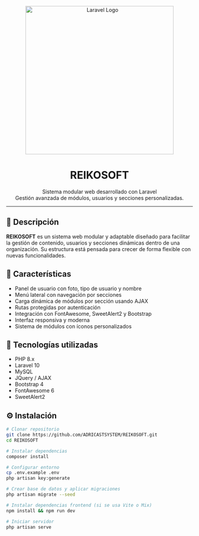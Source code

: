 <p align="center">
  <a href="https://laravel.com" target="_blank">
    <img src="https://raw.githubusercontent.com/laravel/art/master/logo-lockup/5%20SVG/2%20CMYK/1%20Full%20Color/laravel-logolockup-cmyk-red.svg" width="400" alt="Laravel Logo">
  </a>
</p>

<h1 align="center">REIKOSOFT</h1>

<p align="center">
  Sistema modular web desarrollado con Laravel<br>
  Gestión avanzada de módulos, usuarios y secciones personalizadas.
</p>

---

## 📌 Descripción

**REIKOSOFT** es un sistema web modular y adaptable diseñado para facilitar la gestión de contenido, usuarios y secciones dinámicas dentro de una organización. Su estructura está pensada para crecer de forma flexible con nuevas funcionalidades.

## 🚀 Características

- Panel de usuario con foto, tipo de usuario y nombre
- Menú lateral con navegación por secciones
- Carga dinámica de módulos por sección usando AJAX
- Rutas protegidas por autenticación
- Integración con FontAwesome, SweetAlert2 y Bootstrap
- Interfaz responsiva y moderna
- Sistema de módulos con íconos personalizados

## 🧰 Tecnologías utilizadas

- PHP 8.x
- Laravel 10
- MySQL
- JQuery / AJAX
- Bootstrap 4
- FontAwesome 6
- SweetAlert2

## ⚙️ Instalación

```bash
# Clonar repositorio
git clone https://github.com/ADRICASTSYSTEM/REIKOSOFT.git
cd REIKOSOFT

# Instalar dependencias
composer install

# Configurar entorno
cp .env.example .env
php artisan key:generate

# Crear base de datos y aplicar migraciones
php artisan migrate --seed

# Instalar dependencias frontend (si se usa Vite o Mix)
npm install && npm run dev

# Iniciar servidor
php artisan serve
